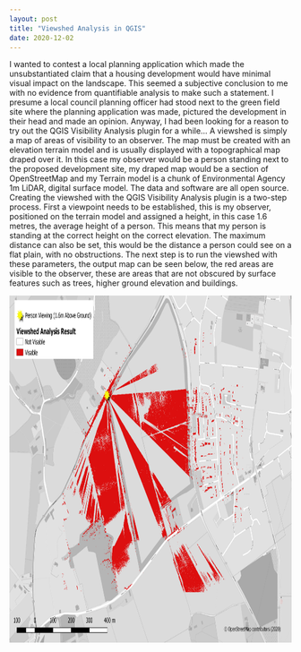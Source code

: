 ```yaml
---
layout: post
title: "Viewshed Analysis in QGIS"
date: 2020-12-02
---
```


I wanted to contest a local planning application which made the unsubstantiated claim that a housing development would have minimal visual impact on the landscape. This seemed a subjective conclusion to me with no evidence from quantifiable analysis to make such a statement. I presume a local council planning officer had stood next to the green field site where the planning application was made, pictured the development in their head and made an opinion.
Anyway, I had been looking for a reason to try out the QGIS Visibility Analysis plugin for a while…
A viewshed is simply a map of areas of visibility to an observer. The map must be created with an elevation terrain model and is usually displayed with a topographical map draped over it.
In this case my observer would be a person standing next to the proposed development site, my draped map would be a section of OpenStreetMap and my Terrain model is a chunk of Environmental Agency 1m LiDAR, digital surface model. The data and software are all open source.
Creating the viewshed with the QGIS Visibility Analysis plugin is a two-step process. First a viewpoint needs to be established, this is my observer, positioned on the terrain model and assigned a height, in this case 1.6 metres, the average height of a person. This means that my person is standing at the correct height on the correct elevation. The maximum distance can also be set, this would be the distance a person could see on a flat plain, with no obstructions.
The next step is to run the viewshed with these parameters, the output map can be seen below, the red areas are visible to the observer, these are areas that are not obscured by surface features such as trees, higher ground elevation and buildings. 


<img src="/viewshed_qgis.png" alt="QGIS Viewshed" style="width:877;height:620px;">
